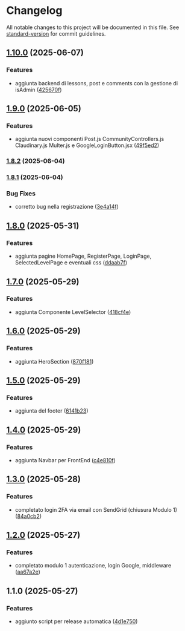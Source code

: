 # Changelog

All notable changes to this project will be documented in this file. See [standard-version](https://github.com/conventional-changelog/standard-version) for commit guidelines.

## [1.10.0](https://github.com/AliLa-Crypto/Ali-La_Crypto/compare/v1.9.0...v1.10.0) (2025-06-07)


### Features

* aggiunta backend di lessons, post e comments con la gestione di isAdmin ([425670f](https://github.com/AliLa-Crypto/Ali-La_Crypto/commit/425670f8cd1519bfb0f3b89f8b9afc18d3b4f37f))

## [1.9.0](https://github.com/AliLa-Crypto/Ali-La_Crypto/compare/v1.8.2...v1.9.0) (2025-06-05)


### Features

* aggiunta nuovi componenti Post.js CommunityControllers.js Claudinary.js Multer.js e GoogleLoginButton.jsx ([49f5ed2](https://github.com/AliLa-Crypto/Ali-La_Crypto/commit/49f5ed2d38f2411f0730f7f18102138ab2a7dbd7))

### [1.8.2](https://github.com/AliLa-Crypto/Ali-La_Crypto/compare/v1.8.1...v1.8.2) (2025-06-04)

### [1.8.1](https://github.com/AliLa-Crypto/Ali-La_Crypto/compare/v1.8.0...v1.8.1) (2025-06-04)


### Bug Fixes

* corretto bug nella registrazione ([3e4a14f](https://github.com/AliLa-Crypto/Ali-La_Crypto/commit/3e4a14f5bc1e9c3d1e2fdffabcc395fdca6d0c7d))

## [1.8.0](https://github.com/AliLa-Crypto/Ali-La_Crypto/compare/v1.7.0...v1.8.0) (2025-05-31)


### Features

* aggiunta pagine HomePage, RegisterPage, LoginPage, SelectedLevelPage e eventuali css ([ddaab7f](https://github.com/AliLa-Crypto/Ali-La_Crypto/commit/ddaab7fbbdbf722788987ea91b94952fc56cc1b0))

## [1.7.0](https://github.com/AliLa-Crypto/Ali-La_Crypto/compare/v1.6.0...v1.7.0) (2025-05-29)


### Features

* aggiunta Componente LevelSelector ([418cf4e](https://github.com/AliLa-Crypto/Ali-La_Crypto/commit/418cf4e184c9cc79248630a7e30b33b3e02bee5f))

## [1.6.0](https://github.com/AliLa-Crypto/Ali-La_Crypto/compare/v1.5.0...v1.6.0) (2025-05-29)


### Features

* aggiunta HeroSection ([870f181](https://github.com/AliLa-Crypto/Ali-La_Crypto/commit/870f181f55602227b7a56e0b5268a53efae6c4e2))

## [1.5.0](https://github.com/AliLa-Crypto/Ali-La_Crypto/compare/v1.4.0...v1.5.0) (2025-05-29)


### Features

* aggiunta del footer ([6141b23](https://github.com/AliLa-Crypto/Ali-La_Crypto/commit/6141b23ea0a16235854815a7bba8291e4e06a60d))

## [1.4.0](https://github.com/AliLa-Crypto/Ali-La_Crypto/compare/v1.3.0...v1.4.0) (2025-05-29)


### Features

* aggiunta Navbar per FrontEnd ([c4e810f](https://github.com/AliLa-Crypto/Ali-La_Crypto/commit/c4e810f9f9d2275687d7cb4dd09d2a84d3482544))

## [1.3.0](https://github.com/AliLa-Crypto/Ali-La_Crypto/compare/v1.2.0...v1.3.0) (2025-05-28)


### Features

* completato login 2FA via email con SendGrid (chiusura Modulo 1) ([84a0cb2](https://github.com/AliLa-Crypto/Ali-La_Crypto/commit/84a0cb238b38b0ed7cee0374d9ee8667665447fc))

## [1.2.0](https://github.com/AliLa-Crypto/Ali-La_Crypto/compare/v1.1.0...v1.2.0) (2025-05-27)


### Features

* completato modulo 1 autenticazione, login Google, middleware ([aa67a2e](https://github.com/AliLa-Crypto/Ali-La_Crypto/commit/aa67a2e842561e835c8dd2898ce302df338f7544))

## 1.1.0 (2025-05-27)


### Features

* aggiunto script per release automatica ([4d1e750](https://github.com/AliLa-Crypto/Ali-La_Crypto/commit/4d1e750f561fa7638c3c2beac051abadb9efc9fb))
